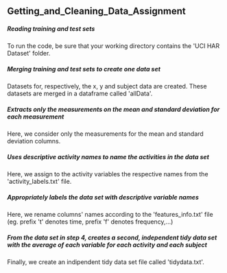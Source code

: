 ## Getting_and_Cleaning_Data_Assignment

##### _Reading training and test sets_

To run the code, be sure that your working directory contains the 'UCI HAR Dataset' folder.

##### _Merging training and test sets to create one data set_

Datasets for, respectively, the x, y and subject data are created. These datasets are merged in a dataframe called 'allData'.

##### _Extracts only the measurements on the mean and standard deviation for each measurement_

Here, we consider only the measurements for the mean and standard deviation columns.

##### _Uses descriptive activity names to name the activities in the data set_

Here, we assign to the activity variables the respective names from the 'activity_labels.txt' file.

##### _Appropriately labels the data set with descriptive variable names_

Here, we rename columns' names according to the 'features_info.txt' file (eg. prefix 't' denotes time, prefix 'f' denotes frequency,...)

##### _From the data set in step 4, creates a second, independent tidy data set with the average of each variable for each activity and each subject_

Finally, we create an indipendent tidy data set file called 'tidydata.txt'.